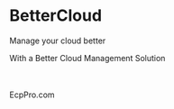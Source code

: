# BetterCloud


Manage your cloud better

With a Better Cloud Management Solution

<br>
<br>
<link href='https://ecppro.com'>EcpPro.com
